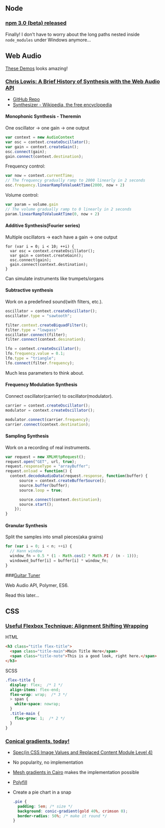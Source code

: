 ## Node

### [npm 3.0 (beta) released](https://github.com/npm/npm/releases/tag/v3.0.0)

Finally! I don't have to worry about the long paths nested inside `node_modules` under Windows anymore...

## Web Audio

[These Demos](http://webaudio.github.io/demo-list/) looks amazing!

### [Chris Lowis: A Brief History of Synthesis with the Web Audio API](https://www.youtube.com/watch?v=d8TCq0xLnV4)

* [GitHub Repo](https://github.com/chrislo/synth_history)
* [Synthesizer - Wikipedia, the free encyclopedia](https://en.wikipedia.org/wiki/Synthesizer)

#### Monophonic Synthesis - Theremin

One oscillator -> one gain -> one output

```js
var context = new AudioContext
var osc = context.createOscillator();
var gain = context.createGain();
osc.connect(gain);
gain.connect(context.destination);
```

Frequency control:

```js
var now = context.currentTime;
// The frequency gradually ramp to 2000 linearly in 2 seconds
osc.frequency.linearRampToValueAtTime(2000, now + 2)
```

Volume control:

```js
var param = volume.gain
// The volume gradually ramp to 0 linearly in 2 seconds
param.linearRampToValueAtTime(0, now + 2)
```

#### Additive Synthesis(Fourier series)

Multiple oscillators -> each have a gain -> one output

```
for (var i = 0; i < 10; ++i) {
  var osc = context.createOscillator();
  var gain = context.createGain();
  osc.connect(gain);
  gain.connect(context.destination);
}
```

Can simulate instruments like trumpets/organs

#### Subtractive synthesis

Work on a predefined sound(with filters, etc.).

```js
oscillator = context.createOscillator();
oscillator.type = "sawtooth";

filter.context.createBiquadFilter();
filter.type = "lowpass"
oscillator.connect(filter);
filter.connect(context.desination);

lfo = context.createOscillator();
lfo.frequency.value = 0.1;
lfo.type = "triangle";
lfo.connect(filter.frequency);
```

Much less parameters to think about.

#### Frequency Modulation Synthesis

Connect oscillator(carrier) to oscillator(modulator).

```js
carrier = context.createOscillator();
modulator = context.createOscillator();

modulator.connect(carrier.frequency);
carrier.connect(context.destination);
```

#### Sampling Synthesis

Work on a recording of real instruments.

```js
var request = new XMLHttpRequest();
request.open("GET", url, true);
request.responseType = "arrayBuffer";
request.onload = function() {
  context.decodeAudioData(request.response, function(buffer) {
      source = context.createBufferSource();
      source.buffer(buffer);
      source.loop = true;

      source.connect(context.destination);
      source.start();
    });
}
```

#### Granular Synthesis

Split the samples into small pieces(aka grains)

```js
for (var i = 0; i < n; ++i) {
  // Hann window
  window_fn = 0.5 * (1 - Math.cos(2 * Math.PI / (n - 1)));
  windowed_buffer[i] = buffer[i] * window_fn;
}
```

###[Guitar Tuner](https://aerotwist.com/blog/guitar-tuner)

Web Audio API, Polymer, ES6.

Read this later...


## CSS

### [Useful Flexbox Technique: Alignment Shifting Wrapping](https://css-tricks.com/useful-flexbox-technique-alignment-shifting-wrapping/)

HTML

```html
<h3 class="title flex-title">
  <span class="title-main">Main Title Here</span>
  <span class="title-note">This is a good look, right here.</span>
</h3>
```

SCSS

```scss
.flex-title {
  display: flex;  /* 1 */
  align-items: flex-end;  
  flex-wrap: wrap;  /* 3 */
  > span {
    white-space: nowrap;
  }
  .title-main {
    flex-grow: 1;  /* 2 */
  }
}
```


### [Conical gradients, today!](http://lea.verou.me/2015/06/conical-gradients-today/)

* [Spec(in CSS Image Values and Replaced Content Module Level 4)](http://www.w3.org/TR/css4-images/#conic-gradients)
* No popularity, no implementation
* [Mesh gradients in Cairo](http://libregraphicsworld.org/blog/entry/mesh-gradients-in-cairo-now-official) makes the implementation possible
* [Polyfill](http://leaverou.github.io/conic-gradient/)
* Create a pie chart in a snap

  ```css
  .pie {
    padding: 5em; /* size */
    background: conic-gradient(gold 40%, crimson 0);
    border-radius: 50%; /* make it round */
  }
  ```